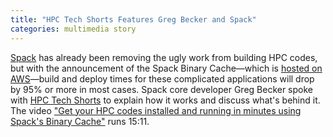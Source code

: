 ```yaml
---
title: "HPC Tech Shorts Features Greg Becker and Spack"
categories: multimedia story
---
```


[Spack](https://spack.io/) has already been removing the ugly work from building HPC codes, but with the announcement of the Spack Binary Cache&mdash;which is [hosted on AWS](https://aws.amazon.com/blogs/hpc/introducing-the-spack-rolling-binary-cache/)&mdash;build and deploy times for these complicated applications will drop by 95% or more in most cases. Spack core developer Greg Becker spoke with [HPC Tech Shorts](https://www.youtube.com/c/HPCTechShorts) to explain how it works and discuss what's behind it. The video ["Get your HPC codes installed and running in minutes using Spack's Binary Cache"](https://www.youtube.com/watch?v=CilsaBBycZY) runs 15:11.
